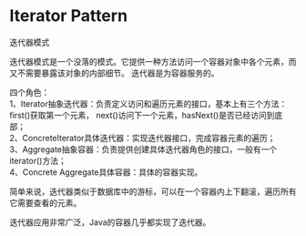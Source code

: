 # Iterator Pattern
迭代器模式

迭代器模式是一个没落的模式。它提供一种方法访问一个容器对象中各个元素，而又不需要暴露该对象的内部细节。
迭代器是为容器服务的。

四个角色：  
1、Iterator抽象迭代器：负责定义访问和遍历元素的接口，基本上有三个方法：first()获取第一个元素，
next()访问下一个元素，hasNext()是否已经访问到底部；  
2、ConcreteIterator具体迭代器：实现迭代器接口，完成容器元素的遍历；  
3、Aggregate抽象容器：负责提供创建具体迭代器角色的接口，一般有一个iterator()方法；  
4、Concrete Aggregate具体容器：具体的容器实现。

简单来说，迭代器类似于数据库中的游标，可以在一个容器内上下翻滚，遍历所有它需要查看的元素。

迭代器应用非常广泛，Java的容器几乎都实现了迭代器。